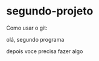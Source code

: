 # segundo-projeto
<!doctype html>
<html>
  <head>
    <title>Meu segundo programa</title>
    </head>
    <body>
      <p>Como usar o git:</p>
      <alert> olá, segundo programa </alert>
      <p>depois voce precisa fazer algo</p>
     </body>
    </html>
